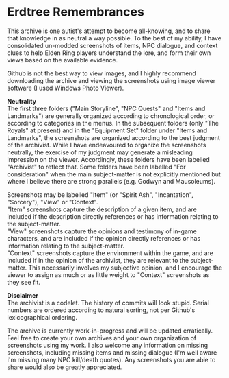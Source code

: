 # Erdtree Remembrances<br>
This archive is one autist's attempt to become all-knowing, and to share that knowledge in as neutral a way possible. To the best of my ability, I have consolidated un-modded screenshots of items, NPC dialogue, and context clues to help Elden Ring players understand the lore, and form their own views based on the available evidence.

Github is not the best way to view images, and I highly recommend downloading the archive and viewing the screenshots using image viewer software (I used Windows Photo Viewer). 

**Neutrality**<br>
The first three folders ("Main Storyline", "NPC Quests" and "Items and Landmarks") are generally organized according to chronological order, or according to categories in the menus. 
In the subsequent folders (only "The Royals" at present) and in the "Equipment Set" folder under "Items and Landmarks", the screenshots are organized according to the best judgment of the archivist. While I have endeavoured to organize the screenshots neutrally, the exercise of my judgment may generate a misleading impression on the viewer. Accordingly, these folders have been labelled "Archivist" to reflect that. Some folders have been labelled "For consideration" when the main subject-matter is not explicitly mentioned but where I believe there are strong parallels (e.g. Godwyn and Mausoleums).<br>

Screenshots may be labelled "Item" (or "Spirit Ash", "Incantation", "Sorcery"), "View" or "Context".<br>
"Item" screenshots capture the description of a given item, and are included if the description directly references or has information relating to the subject-matter.<br>
"View" screenshots capture the opinions and testimony of in-game characters, and are included if the opinion directly references or has information relating to the subject-matter.<br>
"Context" screenshots capture the environment within the game, and are included if in the opinion of the archivist, they are relevant to the subject-matter. This necessarily involves my subjective opinion, and I encourage the viewer to assign as much or as little weight to "Context" screenshots as they see fit.<br>


**Disclaimer**<br>
The archivist is a codelet. The history of commits will look stupid. Serial numbers are ordered according to natural sorting, not per Github's lexicographical ordering.

The archive is currently work-in-progress and will be updated erratically. Feel free to create your own archives and your own organization of screenshots using my work. I also welcome any information on missing screenshots, including missing items and missing dialogue (I'm well aware I'm missing many NPC kill/death quotes). Any screenshots you are able to share would also be greatly appreciated.